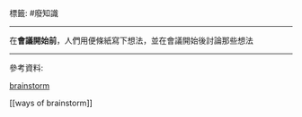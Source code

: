 標籤: #廢知識 

---

在**會議開始前**，人們用便條紙寫下想法，並在會議開始後討論那些想法

---

參考資料:

[brainstorm](https://zapier.com/blog/brainstorming/)

[[ways of brainstorm]]